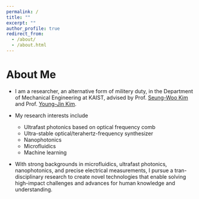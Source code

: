 ```yaml
---
permalink: /
title: ""
excerpt: ""
author_profile: true
redirect_from: 
  - /about/
  - /about.html
---
```


# About Me
* I am a researcher, an alternative form of militery duty, in the Department of Mechanical Engineering at KAIST, advised by Prof. [Seung-Woo Kim](https://scholar.google.co.jp/citations?user=wHt0GtQAAAAJ&hl=en&oi=ao) and Prof. [Young-Jin Kim](https://scholar.google.co.jp/citations?user=DqkYhz4AAAAJ&hl=en&oi=ao).  
* My research interests include
  * Ultrafast photonics based on optical frequency comb
  * Ultra-stable optical/terahertz-frequency synthesizer
  * Nanophotonics
  * Microfluidics
  * Machine learning

* With strong backgrounds in microfluidics, ultrafast photonics, nanophotonics, and precise electrical measurements, I pursue a tran-disciplinary research to create novel technologies that enable solving high-impact challenges and advances for human knowledge and understanding.
